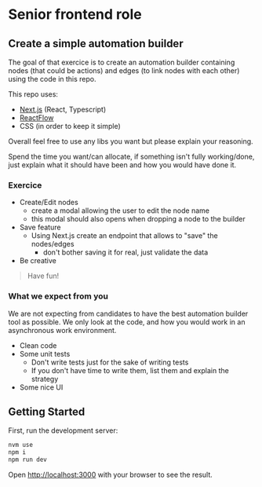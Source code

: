 # Senior frontend role

## Create a simple automation builder

The goal of that exercice is to create an automation builder containing nodes (that could be actions) and edges (to link nodes with each other) using the code in this repo.

This repo uses:
 - [Next.js](https://nextjs.org/docs) (React, Typescript)
 - [ReactFlow](https://reactflow.dev/learn)
-  CSS (in order to keep it simple)

Overall feel free to use any libs you want but please explain your reasoning.

Spend the time you want/can allocate, if something isn't fully working/done, just explain what it should have been and how you would have done it.

### Exercice

 - Create/Edit nodes
   - create a modal allowing the user to edit the node name
   - this modal should also opens when dropping a node to the builder
 - Save feature
   - Using Next.js create an endpoint that allows to "save" the nodes/edges
     - don't bother saving it for real, just validate the data
 - Be creative

> Have fun!

### What we expect from you

We are not expecting from candidates to have the best automation builder tool as possible.
We only look at the code, and how you would work in an asynchronous work environment.

 - Clean code
 - Some unit tests
   - Don't write tests just for the sake of writing tests
   - If you don't have time to write them, list them and explain the strategy
 - Some nice UI

## Getting Started

First, run the development server:

```bash
nvm use
npm i
npm run dev
```

Open [http://localhost:3000](http://localhost:3000) with your browser to see the result.

